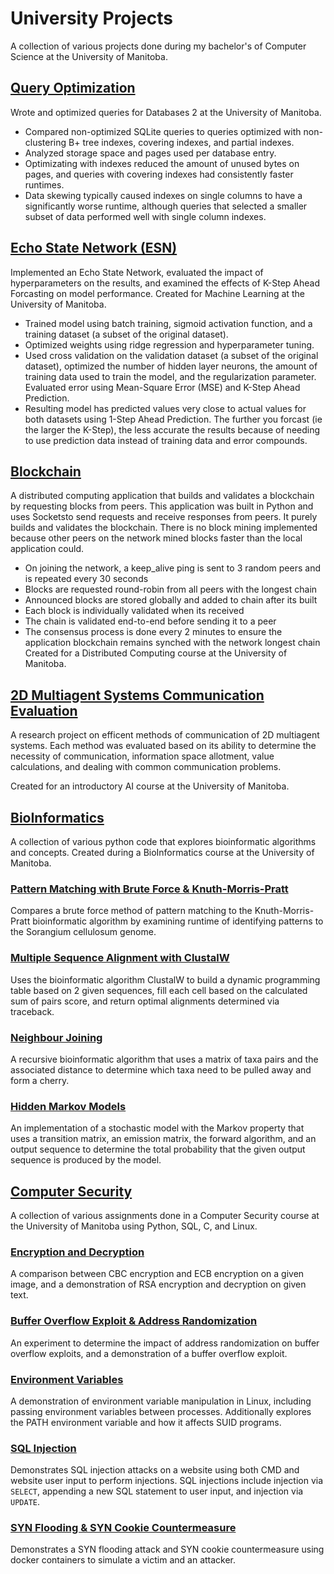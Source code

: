 # University Projects
A collection of various projects done during my bachelor's of Computer Science at the University of Manitoba.

## [Query Optimization](QueryOptimization.pdf)
Wrote and optimized queries for Databases 2 at the University of Manitoba.
- Compared non-optimized SQLite queries to queries optimized with non-clustering B+ tree indexes, covering indexes, and partial indexes.
- Analyzed storage space and pages used per database entry.
- Optimizating with indexes reduced the amount of unused bytes on pages, and queries with covering indexes had consistently faster runtimes.
- Data skewing typically caused indexes on single columns to have a significantly worse runtime, although queries that selected a smaller subset of data performed well with single column indexes.


## [Echo State Network (ESN)](ESN-MachineLearning/ESN.ipynb)
Implemented an Echo State Network, evaluated the impact of hyperparameters on the results, and examined the effects of K-Step Ahead Forcasting on model performance. Created for Machine Learning at the University of Manitoba.
- Trained model using batch training, sigmoid activation function, and a training dataset (a subset of the original dataset).
- Optimized weights using ridge regression and hyperparameter tuning.
- Used cross validation on the validation dataset (a subset of the original dataset), optimized the number of hidden layer neurons, the amount of training data used to train the model, and the regularization parameter. Evaluated error using Mean-Square Error (MSE) and K-Step Ahead Prediction.
- Resulting model has predicted values very close to actual values for both datasets using 1-Step Ahead Prediction. The further you forcast (ie the larger the K-Step), the less accurate the results because of needing to use prediction data instead of training data and error compounds.


## [Blockchain](Blockchain)
A distributed computing application that builds and validates a blockchain by requesting blocks from peers. This application was built in Python and uses Socketsto send requests and receive responses from peers. It purely
builds and validates the blockchain. There is no block mining implemented because other peers on the network mined blocks faster than the local application could.
- On joining the network, a keep_alive ping is sent to 3 random peers and is repeated every 30 seconds
- Blocks are requested round-robin from all peers with the longest chain
- Announced blocks are stored globally and added to chain after its built
- Each block is individually validated when its received
- The chain is validated end-to-end before sending it to a peer
- The consensus process is done every 2 minutes to ensure the application blockchain remains synched with the network longest chain
Created for a Distributed Computing course at the University of Manitoba.

## [2D Multiagent Systems Communication Evaluation](2d_Multiagent_Systems_paper.docx)
A research project on efficent methods of communication of 2D multiagent systems. Each method was evaluated based on its ability to determine the necessity of communication, information space allotment, value calculations, and dealing with common communication problems.

Created for an introductory AI course at the University of Manitoba.

## [BioInformatics](BioInformatics)
A collection of various python code that explores bioinformatic algorithms and concepts.
Created during a BioInformatics course at the University of Manitoba.

### [Pattern Matching with Brute Force & Knuth-Morris-Pratt](BioInformatics/Pattern_Matching)
Compares a brute force method of pattern matching to the Knuth-Morris-Pratt bioinformatic algorithm by examining runtime of identifying patterns to the Sorangium cellulosum genome.

### [Multiple Sequence Alignment with ClustalW](BioInformatics/Multiple_Sequence_Alignment)
Uses the bioinformatic algorithm ClustalW to build a dynamic programming table based on 2 given sequences, fill each cell based on the calculated sum of pairs score, and return optimal alignments determined via traceback.

### [Neighbour Joining](BioInformatics/Neighbour_Joining/)
A recursive bioinformatic algorithm that uses a matrix of taxa pairs and the associated distance to determine which taxa need to be pulled away and form a cherry.

### [Hidden Markov Models](BioInformatics/Hidden_Markov_Models)
An implementation of a stochastic model with the Markov property that uses a transition matrix, an emission matrix, the forward algorithm, and an output sequence
to determine the total probability that the given output sequence is produced by the model.


## [Computer Security](ComputerSecurity/)

A collection of various assignments done in a Computer Security course at the University of Manitoba using Python, SQL, C, and Linux.

### [Encryption and Decryption](ComputerSecurity/rsa)

A comparison between CBC encryption and ECB encryption on a given image, and a demonstration of  RSA encryption and decryption on given text.

### [Buffer Overflow Exploit & Address Randomization](ComputerSecurity/buffer-overflow)
An experiment to determine the impact of address randomization on buffer overflow exploits, and a demonstration of a buffer overflow exploit.

### [Environment Variables](ComputerSecurity/env-vars)
A demonstration of environment variable manipulation in Linux, including passing environment variables between processes. Additionally explores the PATH environment variable and how it affects SUID programs.

### [SQL Injection](ComputerSecurity/SQL-injection)
Demonstrates  SQL injection attacks on a website using both CMD and website user input to perform injections. SQL injections include injection via `SELECT`, appending a new SQL statement to user input, and injection via `UPDATE`.

### [SYN Flooding & SYN Cookie Countermeasure](ComputerSecurity/SYN-flooding)
Demonstrates a SYN flooding attack and SYN cookie countermeasure using docker containers to simulate a victim and an attacker.